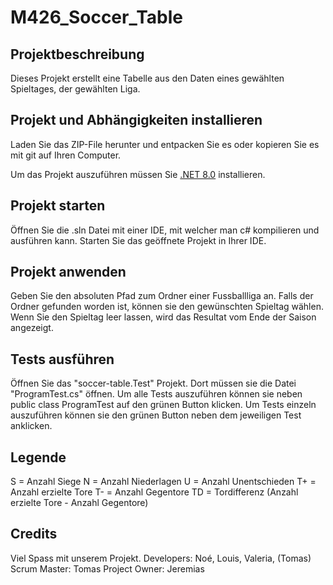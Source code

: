 # M426_Soccer_Table

## Projektbeschreibung

Dieses Projekt erstellt eine Tabelle aus den Daten eines gewählten Spieltages, der gewählten Liga.

## Projekt und Abhängigkeiten installieren

Laden Sie das ZIP-File herunter und entpacken Sie es oder kopieren Sie es mit git auf Ihren Computer.

Um das Projekt auszuführen müssen Sie [.NET 8.0](dotnet.microsoft.com) installieren.

## Projekt starten

Öffnen Sie die .sln Datei mit einer IDE, mit welcher man c# kompilieren und ausführen kann.
Starten Sie das geöffnete Projekt in Ihrer IDE.

## Projekt anwenden

Geben Sie den absoluten Pfad zum Ordner einer Fussballliga an.
Falls der Ordner gefunden worden ist, können sie den gewünschten Spieltag wählen.
Wenn Sie den Spieltag leer lassen, wird das Resultat vom Ende der Saison angezeigt.

## Tests ausführen

Öffnen Sie das "soccer-table.Test" Projekt. Dort müssen sie die Datei "ProgramTest.cs" öffnen.
Um alle Tests auszuführen können sie neben public class ProgramTest auf den grünen Button klicken.
Um Tests einzeln auszuführen können sie den grünen Button neben dem jeweiligen Test anklicken.

## Legende

S = Anzahl Siege
N = Anzahl Niederlagen
U = Anzahl Unentschieden
T+ = Anzahl erzielte Tore
T- = Anzahl Gegentore
TD = Tordifferenz (Anzahl erzielte Tore - Anzahl Gegentore)

## Credits

Viel Spass mit unserem Projekt.
Developers: Noé, Louis, Valeria, (Tomas)
Scrum Master: Tomas
Project Owner: Jeremias
